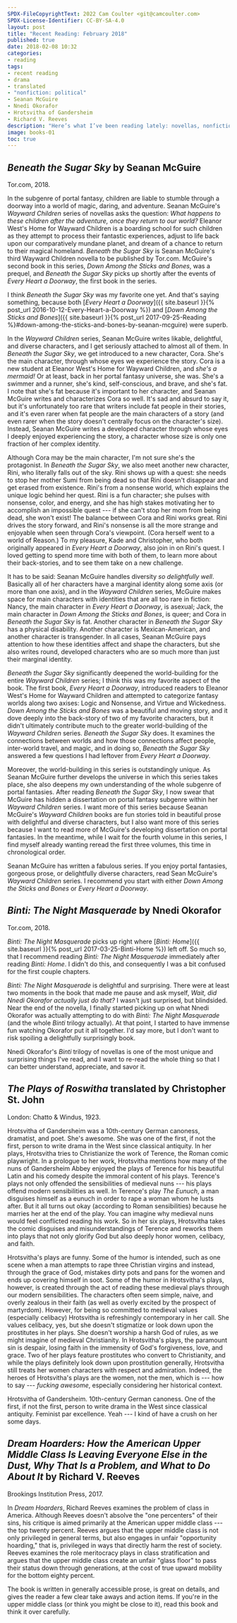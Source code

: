 ```yaml
---
SPDX-FileCopyrightText: 2022 Cam Coulter <git@camcoulter.com>
SPDX-License-Identifier: CC-BY-SA-4.0
layout: post
title: "Recent Reading: February 2018"
published: true
date: 2018-02-08 10:32
categories:
- reading
tags:
- recent reading
- drama
- translated
- "nonfiction: political"
- Seanan McGuire
- Nnedi Okorafor
- Hrotsvitha of Gandersheim
- Richard V. Reeves
description: "Here’s what I’ve been reading lately: novellas, nonfiction, and plays."
image: books-01
toc: true
---
```


## <cite>Beneath the Sugar Sky</cite> by Seanan McGuire

<p class="bookinfo">Tor.com, 2018.</p>

In the subgenre of portal fantasy, children are liable to stumble through a doorway into a world of magic, daring, and adventure. Seanan McGuire's <cite>Wayward Children</cite> series of novellas asks the question: <em>What happens to these children after the adventure, once they return to our world?</em> Eleanor West's Home for Wayward Children is a boarding school for such children as they attempt to process their fantastic experiences, adjust to life back upon our comparatively mundane planet, and dream of a chance to return to their magical homeland. <cite>Beneath the Sugar Sky</cite> is Seanan McGuire's third Wayward Children novella to be published by Tor.com. McGuire's second book in this series, <cite>Down Among the Sticks and Bones</cite>, was a prequel, and <cite>Beneath the Sugar Sky</cite> picks up shortly after the events of <cite>Every Heart a Doorway</cite>, the first book in the series.

I think <cite>Beneath the Sugar Sky</cite> was my favorite one yet. And that's saying something, because both [<cite>Every Heart a Doorway</cite>]({{ site.baseurl }}{% post_url 2016-10-12-Every-Heart-a-Doorway %}) and [<cite>Down Among the Sticks and Bones</cite>]({{ site.baseurl }}{% post_url 2017-09-25-Reading %}#down-among-the-sticks-and-bones-by-seanan-mcguire) were superb.

In the <cite>Wayward Children</cite> series, Seanan McGuire writes likable, delightful, and diverse characters, and I get seriously attached to almost all of them. In <cite>Beneath the Sugar Sky</cite>, we get introduced to a new character, Cora. She's the main character, through whose eyes we experience the story. Cora is a new student at Eleanor West's Home for Wayward Children, and <em>she's a mermaid!</em> Or at least, back in her portal fantasy universe, she was. She's a swimmer and a runner, she's kind, self-conscious, and brave, and she's fat. I note that she's fat because it's important to her character, and Seanan McGuire writes and characterizes Cora so well. It's sad and absurd to say it, but it's unfortunately too rare that writers include fat people in their stories, and it's even rarer when fat people are the main characters of a story (and even rarer when the story doesn't centrally focus on the character's size). Instead, Seanan McGuire writes a developed character through whose eyes I deeply enjoyed experiencing the story, a character whose size is only one fraction of her complex identity.

Although Cora may be the main character, I'm not sure she's the protagonist. In <cite>Beneath the Sugar Sky</cite>, we also meet another new character, Rini, who literally falls out of the sky. Rini shows up with a quest: she needs to stop her mother Sumi from being dead so that Rini doesn't disappear and get erased from existence. Rini's from a nonsense world, which explains the unique logic behind her quest. Rini is a fun character; she pulses with nonsense, color, and energy, and she has high stakes motivating her to accomplish an impossible quest --- if she can't stop her mom from being dead, she won't exist! The balance between Cora and Rini works great. Rini drives the story forward, and Rini's nonsense is all the more strange and enjoyable when seen through Cora's viewpoint. (Cora herself went to a world of Reason.) To my pleasure, Kade and Christopher, who both originally appeared in <cite>Every Heart a Doorway</cite>, also join in on Rini's quest. I loved getting to spend more time with both of them, to learn more about their back-stories, and to see them take on a new challenge.

It has to be said: Seanan McGuire handles diversity <em>so delightfully well</em>. Basically all of her characters have a marginal identity along some axis (or more than one axis), and in the <cite>Wayward Children</cite> series, McGuire makes space for main characters with identities that are all too rare in fiction: Nancy, the main character in <cite>Every Heart a Doorway</cite>, is asexual; Jack, the main character in <cite>Down Among the Sticks and Bones</cite>, is queer; and Cora in <cite>Beneath the Sugar Sky</cite> is fat. Another character in <cite>Beneath the Sugar Sky</cite> has a physical disability. Another character is Mexican-American, and another character is transgender. In all cases, Seanan McGuire pays attention to how these identities affect and shape the characters, but she also writes round, developed characters who are so much more than just their marginal identity.

<cite>Beneath the Sugar Sky</cite> significantly deepened the world-building for the entire <cite>Wayward Children</cite> series; I think this was my favorite aspect of the book. The first book, <cite>Every Heart a Doorway</cite>, introduced readers to Eleanor West's Home for Wayward Children and attempted to categorize fantasy worlds along two axises: Logic and Nonsense, and Virtue and Wickedness. <cite>Down Among the Sticks and Bones</cite> was a beautiful and moving story, and it dove deeply into the back-story of two of my favorite characters, but it didn't ultimately contribute much to the greater world-building of the <cite>Wayward Children</cite> series. <cite>Beneath the Sugar Sky</cite> does. It examines the connections between worlds and how those connections affect people, inter-world travel, and magic, and in doing so, <cite>Beneath the Sugar Sky</cite> answered a few questions I had leftover from <cite>Every Heart a Doorway</cite>.

Moreover, the world-building in this series is outstandingly unique. As Seanan McGuire further develops the universe in which this series takes place, she also deepens my own understanding of the whole subgenre of portal fantasies. After reading <cite>Beneath the Sugar Sky</cite>, I now swear that McGuire has hidden a dissertation on portal fantasy subgenre within her <cite>Wayward Children</cite> series. I want more of this series because Seanan McGuire's <cite>Wayward Children</cite> books are fun stories told in beautiful prose with delightful and diverse characters, but I also want more of this series because I want to read more of McGuire's developing dissertation on portal fantasies. In the meantime, while I wait for the fourth volume in this series, I find myself already wanting reread the first three volumes, this time in chronological order.

Seanan McGuire has written a fabulous series. If you enjoy portal fantasies, gorgeous prose, or delightfully diverse characters, read Sean McGuire's <cite>Wayward Children</cite> series. I recommend you start with either <cite>Down Among the Sticks and Bones</cite> or <cite>Every Heart a Doorway</cite>.

## <cite>Binti: The Night Masquerade</cite> by Nnedi Okorafor

<p class="bookinfo">Tor.com, 2018.</p>

<cite>Binti: The Night Masquerade</cite> picks up right where [<cite>Binti: Home</cite>]({{ site.baseurl }}{% post_url 2017-03-25-Binti-Home %}) left off. So much so, that I recommend reading <cite>Binti: The Night Masquerade</cite> immediately after reading <cite>Binti: Home</cite>. I didn't do this, and consequently I was a bit confused for the first couple chapters.

<cite>Binti: The Night Masquerade</cite> is delightful and surprising. There were at least two moments in the book that made me pause and ask myself, <em>Wait, did Nnedi Okorafor actually just do that?</em> I wasn't just surprised, but blindsided. Near the end of the novella, I finally started picking up on what Nnedi Okorafor was actually attempting to do with <cite>Binti: The Night Masquerade</cite> (and the whole <cite>Binti</cite> trilogy actually). At that point, I started to have immense fun watching Okorafor put it all together. I'd say more, but I don't want to risk spoiling a delightfully surprisingly book.

Nnedi Okorafor's <cite>Binti</cite> trilogy of novellas is one of the most unique and surprising things I've read, and I want to re-read the whole thing so that I can better understand, appreciate, and savor it.

## <cite>The Plays of Roswitha</cite> translated by Christopher St. John

<p class="bookinfo">London: Chatto & Windus, 1923.</p>

Hrotsvitha of Gandersheim was a 10th-century German canoness, dramatist, and poet. She's awesome. She was one of the first, if not the first, person to write drama in the West since classical antiquity. In her plays, Hrotsvitha tries to Christianize the work of Terence, the Roman comic playwright. In a prologue to her work, Hrotsvitha mentions how many of the nuns of Gandersheim Abbey enjoyed the plays of Terence for his beautiful Latin and his comedy despite the immoral content of his plays. Terence's plays not only offended the sensibilities of medieval nuns --- his plays offend modern sensibilities as well. In Terence's play <cite>The Eunuch</cite>, a man disguises himself as a eunuch in order to rape a woman whom he lusts after. But it all turns out okay (according to Roman sensibilities) because he marries her at the end of the play. You can imagine why medieval nuns would feel conflicted reading his work. So in her six plays, Hrotsvitha takes the comic disguises and misunderstandings of Terence and reworks them into plays that not only glorify God but also deeply honor women, celibacy, and faith.

Hrotsvitha's plays are funny. Some of the humor is intended, such as one scene when a man attempts to rape three Christian virgins and instead, through the grace of God, mistakes dirty pots and pans for the women and ends up covering himself in soot. Some of the humor in Hrotsvitha's plays, however, is created through the act of reading these medieval plays through our modern sensibilities. The characters often seem simple, naive, and overly zealous in their faith (as well as overly excited by the prospect of martyrdom). However, for being so committed to medieval values (especially celibacy) Hrotsvitha is refreshingly contemporary in her call. She values celibacy, yes, but she doesn't stigmatize or look down upon the prostitutes in her plays. She doesn't worship a harsh God of rules, as we might imagine of medieval Christianity. In Hrotsvitha's plays, the paramount sin is despair, losing faith in the immensity of God's forgiveness, love, and grace. Two of her plays feature prostitutes who convert to Christianity, and while the plays definitely look down upon prostitution generally, Hrotsvitha still treats her women characters with respect and admiration. Indeed, the heroes of Hrotsvitha's plays are the women, not the men, which is --- how to say --- <em>fucking awesome</em>, especially considering her historical context.

Hrotsvitha of Gandersheim. 10th-century German canoness. One of the first, if not the first, person to write drama in the West since classical antiquity. Feminist par excellence. Yeah --- I kind of have a crush on her some days.

## <cite>Dream Hoarders: How the American Upper Middle Class Is Leaving Everyone Else in the Dust, Why That Is a Problem, and What to Do About It</cite> by Richard V. Reeves

<p class="bookinfo">Brookings Institution Press, 2017.</p>

In <cite>Dream Hoarders</cite>, Richard Reeves examines the problem of class in America. Although Reeves doesn't absolve the "one percenters" of their sins, his critique is aimed primarily at the American upper middle class --- the top twenty percent. Reeves argues that the upper middle class is not only privileged in general terms, but also engages in unfair "opportunity hoarding," that is, privileged in ways that directly harm the rest of society. Reeves examines the role meritocracy plays in class stratification and argues that the upper middle class create an unfair "glass floor" to pass their status down through generations, at the cost of true upward mobility for the bottom eighty percent.

The book is written in generally accessible prose, is great on details, and gives the reader a few clear take aways and action items. If you're in the upper middle class (or think you might be close to it), read this book and think it over carefully.
